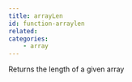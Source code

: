 ```yaml
---
title: arrayLen
id: function-arraylen
related:
categories:
    - array
---
```


Returns the length of a given array